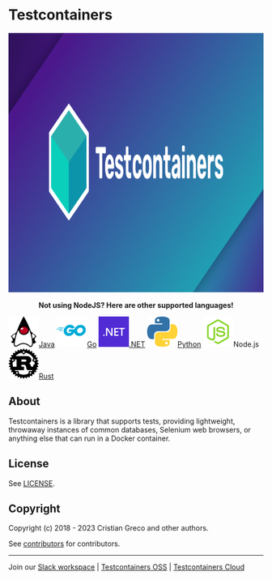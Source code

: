 # Testcontainers

<!-- allow aspect ratio computation to reduce layout shift. CSS enforces max-width: 100% -->
<img src="site/logo.png" alt="Testcontainers logo" width="1024" height="512"/>

<p style="text-align: center"><strong>Not using NodeJS? Here are other supported languages!</strong></p>
<div class="card-grid">
    <a href="https://testcontainers.org/" class="card-grid-item"><img src="site/language-logos/java.svg"/>Java</a>
    <a href="https://golang.testcontainers.org/" class="card-grid-item"><img src="site/language-logos/go.svg"/>Go</a>
    <a href="https://dotnet.testcontainers.org/" class="card-grid-item"><img src="site/language-logos/dotnet.svg"/>.NET</a>
    <a href="https://testcontainers-python.readthedocs.io/en/latest/" class="card-grid-item"><img src="site/language-logos/python.svg"/>Python</a>
    <a class="card-grid-item"><img src="site/language-logos/nodejs.svg"/>Node.js</a>
    <a href="https://docs.rs/testcontainers/latest/testcontainers/" class="card-grid-item"><img src="site/language-logos/rust.svg"/>Rust</a>
</div>

## About

Testcontainers is a library that supports tests, providing lightweight, throwaway instances of common databases, Selenium web browsers, or anything else that can run in a Docker container.

## License

See [LICENSE](https://raw.githubusercontent.com/testcontainers/testcontainers-node/master/LICENSE).

## Copyright

Copyright (c) 2018 - 2023 Cristian Greco and other authors.

See [contributors](https://github.com/testcontainers/testcontainers-node/graphs/contributors/) for contributors.

---

Join our [Slack workspace](https://slack.testcontainers.org/) | [Testcontainers OSS](https://www.testcontainers.org/) | [Testcontainers Cloud](https://www.testcontainers.cloud/)